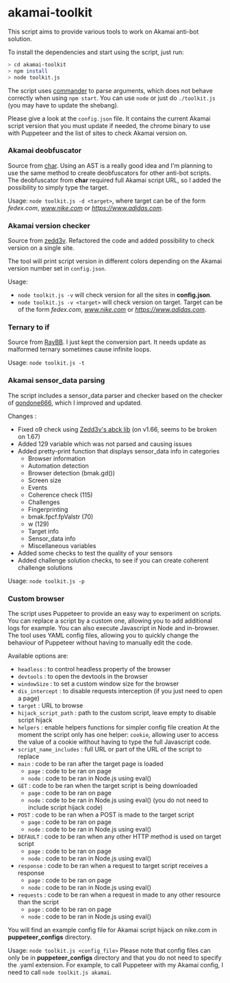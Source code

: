 # akamai-toolkit
This script aims to provide various tools to work on Akamai anti-bot solution.

To install the dependencies and start using the script, just run:

```sh
> cd akamai-toolkit
> npm install
> node toolkit.js
```

The script uses [commander](https://www.npmjs.com/package/commander) to parse arguments, which does not behave correctly when using `npm start`. You can use `node` or just do `./toolkit.js` (you may have to update the shebang).

Please give a look at the `config.json` file. It contains the current Akamai script version that you must update if needed, the chrome binary to use with Puppeteer and the list of sites to check Akamai version on.

### Akamai deobfuscator
Source from [char](https://github.com/char/akamai-deobfuscator). Using an AST is a really good idea and I'm planning to use the same method to create deobfuscators for other anti-bot scripts. The deobfuscator from **char** required full Akamai script URL, so I added the possibility to simply type the target.

Usage: `node toolkit.js -d <target>`, where target can be of the form *fedex.com*, *www.nike.com* or *https://www.adidas.com*.

### Akamai version checker
Source from [zedd3v](https://github.com/zedd3v/akamai-versions-checker). Refactored the code and added possibility to check version on a single site.

The tool will print script version in different colors depending on the Akamai version number set in `config.json`.

Usage: 

- `node toolkit.js -v`  will check version for all the sites in __config.json__.
- `node toolkit.js -v <target>` will check version on target. Target can be of the form *fedex.com*, *www.nike.com* or *https://www.adidas.com*.

### Ternary to if 

Source from [RayBB](https://github.com/RayBB/ternary-converter). I just kept the conversion part. It needs update as malformed ternary sometimes cause infinite loops. 

Usage: `node toolkit.js -t`

### Akamai sensor_data parsing

The script includes a sensor_data parser and checker based on the checker of [gondone666](https://github.com/gondone666/parse-sensor), which I improved and updated.

Changes :
- Fixed o9 check using [Zedd3v's abck lib](https://github.com/zedd3v/abck) (on v1.66, seems to be broken on 1.67)
- Added 129 variable which was not parsed and causing issues
- Added pretty-print function that displays sensor_data info in categories
  - Browser information
  - Automation detection
  - Browser detection (bmak.gd())
  - Screen size
  - Events
  - Coherence check (115)
  - Challenges
  - Fingerprinting
  - bmak.fpcf.fpValstr (70)
  - w (129)
  - Target info
  - Sensor_data info
  - Miscellaneous variables
- Added some checks to test the quality of your sensors
- Added challenge solution checks, to see if you can create coherent challenge solutions

Usage: `node toolkit.js -p`

### Custom browser

The script uses Puppeteer to provide an easy way to experiment on scripts. You can replace a script by a custom one, allowing you to add additional logs for example. You can also execute Javascript in Node and in-browser. The tool uses YAML config files, allowing you to quickly change the behaviour of Puppeteer without having to manually edit the code.

Available options are:
- `headless` : to control headless property of the browser
- `devtools` : to open the devtools in the browser
- `windowSize` : to set a custom window size for the browser
- `dis_intercept` : to disable requests interception (if you just need to open a page)
- `target` : URL to browse
- `hijack_script_path` : path to the custom script, leave empty to disable script hijack
- `helpers` : enable helpers functions for simpler config file creation
	At the moment the script only has one helper: `cookie`, allowing user to access the value of a cookie without having to type the full Javascript code.
- `script_name_includes` : full URL or part of the URL of the script to replace
- `main` : code to be ran after the target page is loaded
  - `page` : code to be ran on page
  - `node` : code to be ran in Node.js using eval()
- `GET` : code to be ran when the target script is being downloaded
  - `page` : code to be ran on page
  - `node` : code to be ran in Node.js using eval() (you do not need to include script hijack code)
- `POST` : code to be ran when a POST is made to the target script
  - `page` : code to be ran on page
  - `node` : code to be ran in Node.js using eval()
- `DEFAULT` : code to be ran when any other HTTP method is used on target script
  - `page` : code to be ran on page
  - `node` : code to be ran in Node.js using eval()
- `response` : code to be ran when a request to target script receives a response
  - `page` : code to be ran on page
  - `node` : code to be ran in Node.js using eval()
- `requests` : code to be ran when a request in made to any other resource than the script
  - `page` : code to be ran on page
  - `node` : code to be ran in Node.js using eval()

You will find an example config file for Akamai script hijack on nike.com in **puppeteer_configs** directory.

Usage: `node toolkit.js <config_file>`
	Please note that config files can only be in **puppeteer_configs** directory and that you do not need to specify the .yaml extension. For example, to call Puppeteer with my Akamai config, I need to call `node toolkit.js akamai`.

